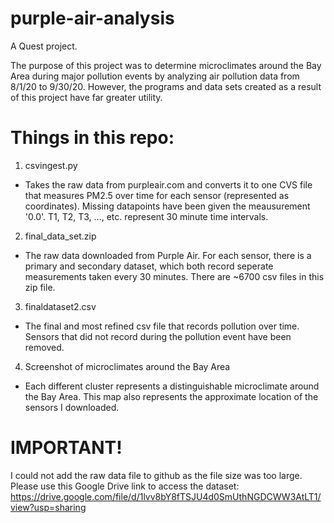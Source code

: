 # purple-air-analysis
A Quest project.

The purpose of this project was to determine microclimates around the Bay Area during major pollution events by analyzing air pollution data from 8/1/20 to 9/30/20. However, the programs and data sets created as a result of this project have far greater utility. 

# Things in this repo:
1. csvingest.py
 - Takes the raw data from purpleair.com and converts it to one CVS file that measures PM2.5 over time for each sensor (represented as coordinates). Missing datapoints have been given the meausurement '0.0'. T1, T2, T3, ..., etc. represent 30 minute time intervals.  
2. final_data_set.zip
 - The raw data downloaded from Purple Air. For each sensor, there is a primary and secondary dataset, which both record seperate measurements taken every 30 minutes. There are ~6700 csv files in this zip file. 
3. finaldataset2.csv
 - The final and most refined csv file that records pollution over time. Sensors that did not record during the pollution event have been removed. 
4. Screenshot of microclimates around the Bay Area
 - Each different cluster represents a distinguishable microclimate around the Bay Area. This map also represents the approximate location of the sensors I downloaded. 

# IMPORTANT!
I could not add the raw data file to github as the file size was too large. Please use this Google Drive link to access the dataset: https://drive.google.com/file/d/1lvv8bY8fTSJU4d0SmUthNGDCWW3AtLT1/view?usp=sharing
